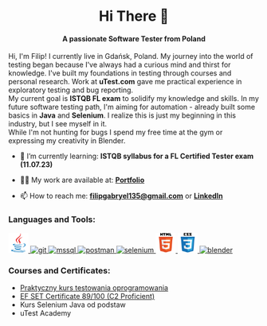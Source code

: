 <h1 align="center">Hi There 👋</h1>
<h4 align="center">A passionate Software Tester from Poland</h4>



Hi, I'm Filip! I currently live in Gdańsk, Poland. My journey into the world of testing began because I've always had a curious mind and thirst for knowledge. I've built my foundations in testing through courses and personal research. Work at **uTest.com** gave me practical experience in exploratory testing and bug reporting. <br>My current goal is **ISTQB FL exam** to solidify my knowledge and skills. In my future software testing path, I'm aiming for automation - already built some basics in **Java** and **Selenium**. I realize this is just my beginning in this industry, but I see myself in it.
<br>While I'm not hunting for bugs I spend my free time at the gym or expressing my creativity in Blender. 
 


- 🌱 I’m currently learning: **ISTQB syllabus for a FL Certified Tester exam (11.07.23)**

- 👨‍💻 My work are available at: **[Portfolio](https://github.com/FilipGabryel/Portfolio)**

- 📫 How to reach me: **filipgabryel135@gmail.com** or **[LinkedIn](https://www.linkedin.com/in/filip-gabryel-99b22717b/)**


<h3 align="left">Languages and Tools:</h3>
<p align="left">  <a href="https://www.java.com" target="_blank" rel="noreferrer"> <img src="https://raw.githubusercontent.com/devicons/devicon/master/icons/java/java-original.svg" alt="java" width="40" height="40"/> </a>  <a href="https://git-scm.com/" target="_blank" rel="noreferrer"> <img src="https://www.vectorlogo.zone/logos/git-scm/git-scm-icon.svg" alt="git" width="40" height="40"/> </a><a href="https://www.microsoft.com/en-us/sql-server" target="_blank" rel="noreferrer"> <img src="https://www.svgrepo.com/show/303229/microsoft-sql-server-logo.svg" alt="mssql" width="40" height="40"/> </a> <a href="https://postman.com" target="_blank" rel="noreferrer"> <img src="https://www.vectorlogo.zone/logos/getpostman/getpostman-icon.svg" alt="postman" width="40" height="40"/> </a> <a href="https://www.selenium.dev" target="_blank" rel="noreferrer"> <img src="https://raw.githubusercontent.com/detain/svg-logos/780f25886640cef088af994181646db2f6b1a3f8/svg/selenium-logo.svg" alt="selenium" width="40" height="40"/>  <a href="https://www.w3.org/html/" target="_blank" rel="noreferrer"> <img src="https://raw.githubusercontent.com/devicons/devicon/master/icons/html5/html5-original-wordmark.svg" alt="html5" width="40" height="40"/> </a><a href="https://www.w3schools.com/css/" target="_blank" rel="noreferrer"> <img src="https://raw.githubusercontent.com/devicons/devicon/master/icons/css3/css3-original-wordmark.svg" alt="css3" width="40" height="40"/> </a><a href="https://www.blender.org/" target="_blank" rel="noreferrer"> <img src="https://download.blender.org/branding/community/blender_community_badge_white.svg" alt="blender" width="40" height="40"/> </a> </a> </p>

### Courses and Certificates:
+ [Praktyczny kurs testowania oprogramowania](https://www.udemy.com/certificate/UC-71fd7403-60ec-4414-899c-d3d783957a4e/)     
+ [EF SET Certificate 89/100 (C2 Proficient)](https://www.efset.org/cert/a5CfQW)
+ Kurs Selenium Java od podstaw 
+ uTest Academy
